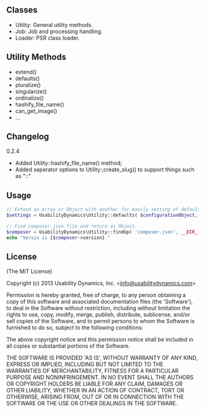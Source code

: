 ## Classes

 - Utility: General utility methods.
 - Job: Job and processing handling.
 - Loader: PSR class loader.

## Utility Methods

 - extend()
 - defaults()
 - pluralize()
 - singularize()
 - ordinalize()
 - hashify_file_name()
 - can_get_image()
 - ...

## Changelog

0.2.4
 - Added Utility::hashify_file_name() method;
 - Added seperator options to Utility:;create_slug() to support things such as "::"

## Usage

```PHP
// Extend an Array or Object with another for easily setting of defaults. This is similar to extend() but in reverse.
$settings = UsabilityDynamics\Utility::defaults( $configurationObject, $defaultsObject );

// Find composer.json file and return as Object.
$composer = UsabilityDynamics\Utility::findUp( 'composer.json', __DIR__ );
echo "Versio is {$composer->version}."
```

## License

(The MIT License)

Copyright (c) 2013 Usability Dynamics, Inc. &lt;info@usabilitydynamics.com&gt;

Permission is hereby granted, free of charge, to any person obtaining
a copy of this software and associated documentation files (the
'Software'), to deal in the Software without restriction, including
without limitation the rights to use, copy, modify, merge, publish,
distribute, sublicense, and/or sell copies of the Software, and to
permit persons to whom the Software is furnished to do so, subject to
the following conditions:

The above copyright notice and this permission notice shall be
included in all copies or substantial portions of the Software.

THE SOFTWARE IS PROVIDED 'AS IS', WITHOUT WARRANTY OF ANY KIND,
EXPRESS OR IMPLIED, INCLUDING BUT NOT LIMITED TO THE WARRANTIES OF
MERCHANTABILITY, FITNESS FOR A PARTICULAR PURPOSE AND NONINFRINGEMENT.
IN NO EVENT SHALL THE AUTHORS OR COPYRIGHT HOLDERS BE LIABLE FOR ANY
CLAIM, DAMAGES OR OTHER LIABILITY, WHETHER IN AN ACTION OF CONTRACT,
TORT OR OTHERWISE, ARISING FROM, OUT OF OR IN CONNECTION WITH THE
SOFTWARE OR THE USE OR OTHER DEALINGS IN THE SOFTWARE.